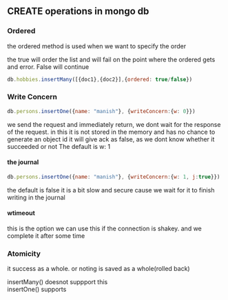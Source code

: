 ## CREATE operations in mongo db



### Ordered

the ordered method is used when we want to specify the order

the true will order the list and will fail on the point where the ordered gets and error.
False will continue
```js
db.hobbies.insertMany([{doc1},{doc2}],{ordered: true/false})
```

### Write Concern

```js
db.persons.insertOne({name: "manish"}, {writeConcern:{w: 0}})
```
we send the request and immediately return, we dont wait for the response of the request.
in this it is not stored in the memory and has no chance to generate an object id
it will give ack as false, as we dont know whether it succeeded or not
The default is w: 1 
 
#### the journal
```js
db.persons.insertOne({name: "manish"}, {writeConcern:{w: 1, j:true}})
```
the default is false
it is a bit slow and secure cause we wait for it to finish writing in the journal 


#### wtimeout

this is the option we can use this if the connection is shakey. and we complete it after some time

### Atomicity

it success as a whole. or noting is saved as a whole(rolled back)

insertMany() doesnot suppport this
<br>
insertOne() supports


